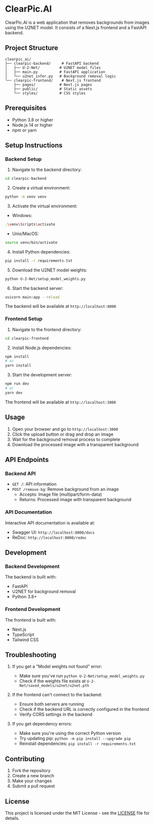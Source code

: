 # ClearPic.AI

ClearPic.AI is a web application that removes backgrounds from images using the U2NET model. It consists of a Next.js frontend and a FastAPI backend.

## Project Structure

```
clearpic_ai/
├── clearpic-backend/     # FastAPI backend
│   ├── U-2-Net/         # U2NET model files
│   ├── main.py          # FastAPI application
│   └── u2net_infer.py   # Background removal logic
└── clearpic-frontend/    # Next.js frontend
    ├── pages/           # Next.js pages
    ├── public/          # Static assets
    └── styles/          # CSS styles
```

## Prerequisites

- Python 3.8 or higher
- Node.js 14 or higher
- npm or yarn

## Setup Instructions

### Backend Setup

1. Navigate to the backend directory:
```bash
cd clearpic-backend
```

2. Create a virtual environment:
```bash
python -m venv venv
```

3. Activate the virtual environment:
- Windows:
```bash
.\venv\Scripts\activate
```
- Unix/MacOS:
```bash
source venv/bin/activate
```

4. Install Python dependencies:
```bash
pip install -r requirements.txt
```

5. Download the U2NET model weights:
```bash
python U-2-Net/setup_model_weights.py
```

6. Start the backend server:
```bash
uvicorn main:app --reload
```
The backend will be available at `http://localhost:8000`

### Frontend Setup

1. Navigate to the frontend directory:
```bash
cd clearpic-frontend
```

2. Install Node.js dependencies:
```bash
npm install
# or
yarn install
```

3. Start the development server:
```bash
npm run dev
# or
yarn dev
```
The frontend will be available at `http://localhost:3000`

## Usage

1. Open your browser and go to `http://localhost:3000`
2. Click the upload button or drag and drop an image
3. Wait for the background removal process to complete
4. Download the processed image with a transparent background

## API Endpoints

### Backend API

- `GET /`: API information
- `POST /remove-bg`: Remove background from an image
  - Accepts: Image file (multipart/form-data)
  - Returns: Processed image with transparent background

### API Documentation

Interactive API documentation is available at:
- Swagger UI: `http://localhost:8000/docs`
- ReDoc: `http://localhost:8000/redoc`

## Development

### Backend Development

The backend is built with:
- FastAPI
- U2NET for background removal
- Python 3.8+

### Frontend Development

The frontend is built with:
- Next.js
- TypeScript
- Tailwind CSS

## Troubleshooting

1. If you get a "Model weights not found" error:
   - Make sure you've run `python U-2-Net/setup_model_weights.py`
   - Check if the weights file exists at `U-2-Net/saved_models/u2net/u2net.pth`

2. If the frontend can't connect to the backend:
   - Ensure both servers are running
   - Check if the backend URL is correctly configured in the frontend
   - Verify CORS settings in the backend

3. If you get dependency errors:
   - Make sure you're using the correct Python version
   - Try updating pip: `python -m pip install --upgrade pip`
   - Reinstall dependencies: `pip install -r requirements.txt`

## Contributing

1. Fork the repository
2. Create a new branch
3. Make your changes
4. Submit a pull request

## License

This project is licensed under the MIT License - see the [LICENSE](clearpic-backend/LICENSE) file for details. 